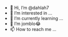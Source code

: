 - 👋 Hi, I’m @dahlah7
- 👀 I’m interested in ...
- 🌱 I’m currently learning ...
- 💞️ I’m jomblo😂
- 📫 How to reach me ...

<!---
dahlah7/dahlah7 is a ✨ special ✨ repository because its `README.md` (this file) appears on your GitHub profile.
You can click the Preview link to take a look at your changes.
--->
